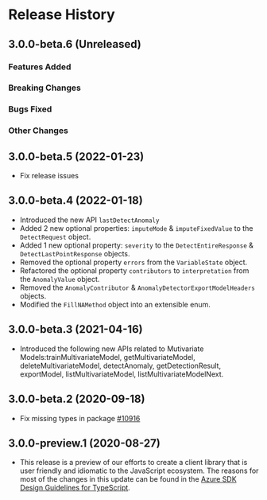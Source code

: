 # Release History

## 3.0.0-beta.6 (Unreleased)

### Features Added

### Breaking Changes

### Bugs Fixed

### Other Changes

## 3.0.0-beta.5 (2022-01-23)

- Fix release issues

## 3.0.0-beta.4 (2022-01-18)

- Introduced the new API `lastDetectAnomaly`
- Added 2 new optional properties: `imputeMode` & `imputeFixedValue` to the `DetectRequest` object.
- Added 1 new optional property: `severity` to the `DetectEntireResponse` & `DetectLastPointResponse` objects.
- Removed the optional property `errors` from the `VariableState` object.
- Refactored the optional property `contributors` to `interpretation` from the `AnomalyValue` object.
- Removed the `AnomalyContributor` & `AnomalyDetectorExportModelHeaders` objects.
- Modified the `FillNAMethod` object into an extensible enum.

## 3.0.0-beta.3 (2021-04-16)

- Introduced the following new APIs related to Mutivariate Models:trainMultivariateModel, getMultivariateModel, deleteMultivariateModel, detectAnomaly, getDetectionResult, exportModel, listMultivariateModel, listMultivariateModelNext.

## 3.0.0-beta.2 (2020-09-18)

- Fix missing types in package [#10916](https://github.com/Azure/azure-sdk-for-js/pull/10916)

## 3.0.0-preview.1 (2020-08-27)

- This release is a preview of our efforts to create a client library that is user friendly and
  idiomatic to the JavaScript ecosystem. The reasons for most of the changes in this update can be found in the
  [Azure SDK Design Guidelines for TypeScript](https://azure.github.io/azure-sdk/typescript_introduction.html).